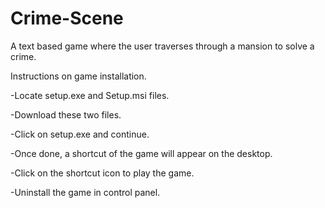 # Crime-Scene
A text based game where the user traverses through a mansion to solve a crime.

Instructions on game installation.

-Locate setup.exe and Setup.msi files.

-Download these two files.

-Click on setup.exe and continue.

-Once done, a shortcut of the game will appear on the desktop.

-Click on the shortcut icon to play the game.

-Uninstall the game in control panel.


